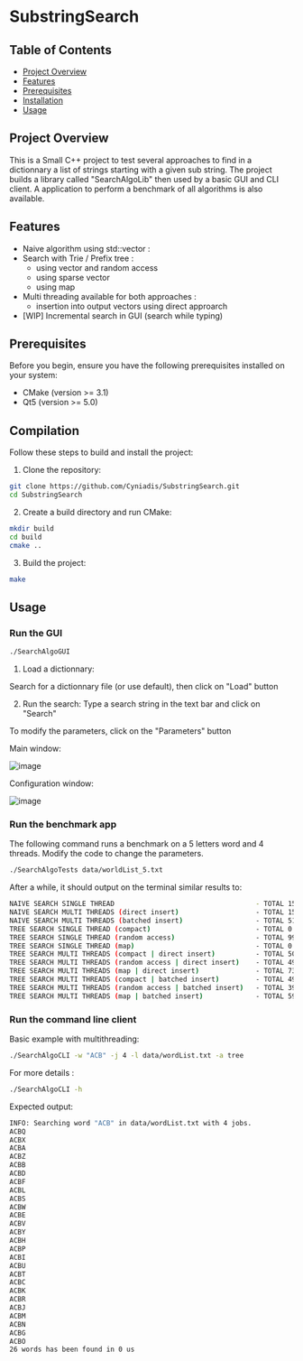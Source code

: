 # SubstringSearch

## Table of Contents

- [Project Overview](#project-overview)
- [Features](#features)
- [Prerequisites](#prerequisites)
- [Installation](#installation)
- [Usage](#usage)

## Project Overview

This is a Small C++ project to test several approaches to find in a dictionnary a list of strings starting with a given sub string.
The project builds a library called "SearchAlgoLib" then used by a basic GUI and CLI client. 
A application to perform a benchmark of all algorithms is also available. 


## Features

- Naive algorithm using std::vector :
- Search with Trie / Prefix tree :
  - using vector and random access
  - using sparse vector
  - using map
- Multi threading available for both approaches :
  - insertion into output vectors using direct approarch    
- [WIP] Incremental search in GUI (search while typing)
   
## Prerequisites

Before you begin, ensure you have the following prerequisites installed on your system:

- CMake (version >= 3.1)
- Qt5 (version >= 5.0)

## Compilation

Follow these steps to build and install the project:

1. Clone the repository:
```bash
git clone https://github.com/Cyniadis/SubstringSearch.git
cd SubstringSearch
```
2. Create a build directory and run CMake:
```bash
mkdir build
cd build
cmake ..
```
3. Build the project:
```bash
make
```

## Usage
### Run the GUI 
```bash
./SearchAlgoGUI
```
1. Load a dictionnary:
   
Search for a dictionnary file (or use default), then click on "Load" button

2. Run the search:
Type a search string in the text bar and click on "Search"

 To modify the parameters, click on the "Parameters" button

Main window: 

![image](https://github.com/Cyniadis/SubstringSearch/assets/48823027/e9ac2db3-eb03-4e4e-9f1b-99e941192e2b)

Configuration window:

![image](https://github.com/Cyniadis/SubstringSearch/assets/48823027/2192c15e-6981-4b8b-93a5-f49e60f93e78)



### Run the benchmark app
The following command runs a benchmark on a 5 letters word and 4 threads. 
Modify the code to change the parameters.
```bash
./SearchAlgoTests data/worldList_5.txt
```
After a while, it should output on the terminal similar results to:
```bash
NAIVE SEARCH SINGLE THREAD                                   - TOTAL 154486 us
NAIVE SEARCH MULTI THREADS (direct insert)                   - TOTAL 151693 us
NAIVE SEARCH MULTI THREADS (batched insert)                  - TOTAL 51761 us
TREE SEARCH SINGLE THREAD (compact)                          - TOTAL 0 us
TREE SEARCH SINGLE THREAD (random access)                    - TOTAL 99 us
TREE SEARCH SINGLE THREAD (map)                              - TOTAL 0 us
TREE SEARCH MULTI THREADS (compact | direct insert)          - TOTAL 506 us
TREE SEARCH MULTI THREADS (random access | direct insert)    - TOTAL 496 us
TREE SEARCH MULTI THREADS (map | direct insert)              - TOTAL 731 us
TREE SEARCH MULTI THREADS (compact | batched insert)         - TOTAL 493 us
TREE SEARCH MULTI THREADS (random access | batched insert)   - TOTAL 398 us
TREE SEARCH MULTI THREADS (map | batched insert)             - TOTAL 598 us
```


### Run the command line client
Basic example with multithreading: 
```bash
./SearchAlgoCLI -w "ACB" -j 4 -l data/wordList.txt -a tree
```

For more details :
```bash
./SearchAlgoCLI -h
```

Expected output: 
```bash
INFO: Searching word "ACB" in data/wordList.txt with 4 jobs.
ACBQ
ACBX
ACBA
ACBZ
ACBB
ACBD
ACBF
ACBL
ACBS
ACBW
ACBE
ACBV
ACBY
ACBH
ACBP
ACBI
ACBU
ACBT
ACBC
ACBK
ACBR
ACBJ
ACBM
ACBN
ACBG
ACBO
26 words has been found in 0 us
```





